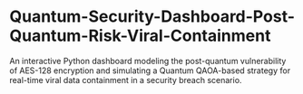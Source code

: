 # Quantum-Security-Dashboard-Post-Quantum-Risk-Viral-Containment
An interactive Python dashboard modeling the post-quantum vulnerability of AES-128 encryption and simulating a Quantum QAOA-based strategy for real-time viral data containment in a security breach scenario.
